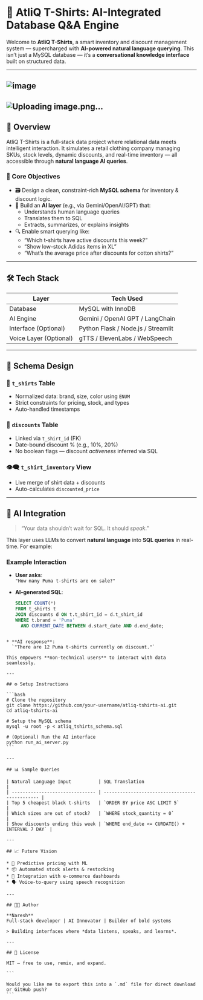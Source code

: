 
# 🧠 AtliQ T-Shirts: AI-Integrated Database Q&A Engine
Welcome to **AtliQ T-Shirts**, a smart inventory and discount management system — supercharged with **AI-powered natural language querying**. This isn’t just a MySQL database — it’s a **conversational knowledge interface** built on structured data.

---
![image](https://github.com/user-attachments/assets/59b3010a-f54f-4f74-82cc-c1c752c0b86c)
---
![Uploading image.png…]()
---

## 🚀 Overview

AtliQ T-Shirts is a full-stack data project where relational data meets intelligent interaction. It simulates a retail clothing company managing SKUs, stock levels, dynamic discounts, and real-time inventory — all accessible through **natural language AI queries**.

### 🎯 Core Objectives

- 🗃️ Design a clean, constraint-rich **MySQL schema** for inventory & discount logic.
- 🧠 Build an **AI layer** (e.g., via Gemini/OpenAI/GPT) that:
  - Understands human language queries
  - Translates them to SQL
  - Extracts, summarizes, or explains insights
- 🔍 Enable smart querying like:
  - “Which t-shirts have active discounts this week?”
  - “Show low-stock Adidas items in XL”
  - “What’s the average price after discounts for cotton shirts?”

---

## 🛠️ Tech Stack

| Layer                | Tech Used                          |
|---------------------|-------------------------------------|
| Database             | MySQL with InnoDB                  |
| AI Engine            | Gemini / OpenAI GPT / LangChain    |
| Interface (Optional) | Python Flask / Node.js / Streamlit |
| Voice Layer (Optional) | gTTS / ElevenLabs / WebSpeech   |

---

## 🧩 Schema Design

### 👕 `t_shirts` Table
- Normalized data: brand, size, color using `ENUM`
- Strict constraints for pricing, stock, and types
- Auto-handled timestamps

### 🔖 `discounts` Table
- Linked via `t_shirt_id` (FK)
- Date-bound discount % (e.g., 10%, 20%)
- No boolean flags — discount *activeness* inferred via SQL

### 👁️‍🗨️ `t_shirt_inventory` View
- Live merge of shirt data + discounts
- Auto-calculates `discounted_price`

---

## 🧠 AI Integration

> “Your data shouldn’t wait for SQL. It should *speak*.”

This layer uses LLMs to convert **natural language** into **SQL queries** in real-time. For example:

### Example Interaction

- **User asks**:  
  `"How many Puma t-shirts are on sale?"`

- **AI-generated SQL**:
  ```sql
  SELECT COUNT(*) 
  FROM t_shirts t
  JOIN discounts d ON t.t_shirt_id = d.t_shirt_id
  WHERE t.brand = 'Puma' 
    AND CURRENT_DATE BETWEEN d.start_date AND d.end_date;
````

* **AI response**:
  `"There are 12 Puma t-shirts currently on discount."`

This empowers **non-technical users** to interact with data seamlessly.

---

## ⚙️ Setup Instructions

```bash
# Clone the repository
git clone https://github.com/your-username/atliq-tshirts-ai.git
cd atliq-tshirts-ai

# Setup the MySQL schema
mysql -u root -p < atliq_tshirts_schema.sql

# (Optional) Run the AI interface
python run_ai_server.py
```

---

## 📊 Sample Queries

| Natural Language Input          | SQL Translation                                |
| ------------------------------- | ---------------------------------------------- |
| Top 5 cheapest black t-shirts   | `ORDER BY price ASC LIMIT 5`                   |
| Which sizes are out of stock?   | `WHERE stock_quantity = 0`                     |
| Show discounts ending this week | `WHERE end_date <= CURDATE() + INTERVAL 7 DAY` |

---

## 📈 Future Vision

* 🔮 Predictive pricing with ML
* 📦 Automated stock alerts & restocking
* 🛒 Integration with e-commerce dashboards
* 🗣️ Voice-to-query using speech recognition

---

## 🧑‍💻 Author

**Naresh**
Full-stack developer | AI Innovator | Builder of bold systems

> Building interfaces where *data listens, speaks, and learns*.

---

## 📄 License

MIT — free to use, remix, and expand.

```

Would you like me to export this into a `.md` file for direct download or GitHub push?
```
